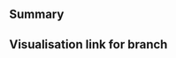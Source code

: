 <!--
  Thanks for submitting a pull request!
  Please provide enough information so that others can review your pull request.
-->

<!--
If you are submitting a Pull Request to add or update an entry on the Tech Radar, please be sure to follow our Contributing Guidelines described in the project README.
Please make sure the following is submitted with your PR:
  1. Give the related issue that this PR is trying to address.
  2. A link to test that the changes are render correctly in the [Thoughtworks Radar Tool](https://radar.thoughtworks.com/) as per the [README](README.md) testing guidelines.
-->

## Summary <!-- Brief description of changes or reference to the issue this PR is trying to resolve. -->

## Visualisation link for branch <!-- A link to the Thoughtworks Radar Tool with this PR's branch as the data source -->
